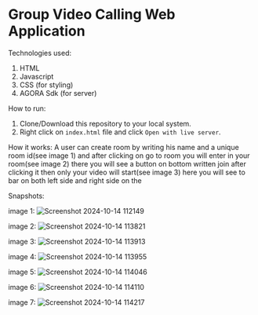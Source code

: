 # Group Video Calling Web Application


Technologies used:

   1. HTML
   2. Javascript 
   3. CSS (for styling)
   4. AGORA Sdk (for server)


How to run:
   
   1. Clone/Download this repository to your local system.
   2. Right click on `index.html` file and click `Open with live server`. 

How it works: A user can create room by writing his name and a unique room id(see image 1) and after clicking on go to room you will enter in your room(see image 2) there you will see a button on bottom written join after clicking it then only your video will start(see image 3)
 here you will see to bar on both left side and right side on the 

Snapshots:

image 1:
![Screenshot 2024-10-14 112149](https://github.com/user-attachments/assets/74ad2e3d-1e7f-4a60-87af-54aa9b3289b3)

image 2:
![Screenshot 2024-10-14 113821](https://github.com/user-attachments/assets/234fa256-0627-47b1-8311-bb9a74230add)

image 3:
![Screenshot 2024-10-14 113913](https://github.com/user-attachments/assets/f8fc7b8f-bc03-4bb2-8b60-a88920163495)

image 4:
![Screenshot 2024-10-14 113955](https://github.com/user-attachments/assets/d0ba6965-afd8-4176-9549-99b079014753)

image 5:
![Screenshot 2024-10-14 114046](https://github.com/user-attachments/assets/ea4a6111-437d-4be6-b8c5-bbb4133aa221)

image 6:
![Screenshot 2024-10-14 114110](https://github.com/user-attachments/assets/13966f3a-e764-4961-b4eb-327dfa591373)

image 7:
![Screenshot 2024-10-14 114217](https://github.com/user-attachments/assets/239ccc5f-df98-4ed3-a11e-f0e874ffa384)

